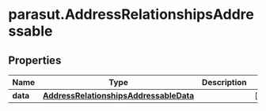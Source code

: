 # parasut.AddressRelationshipsAddressable

## Properties
Name | Type | Description | Notes
------------ | ------------- | ------------- | -------------
**data** | [**AddressRelationshipsAddressableData**](AddressRelationshipsAddressableData.md) |  | [optional] 


